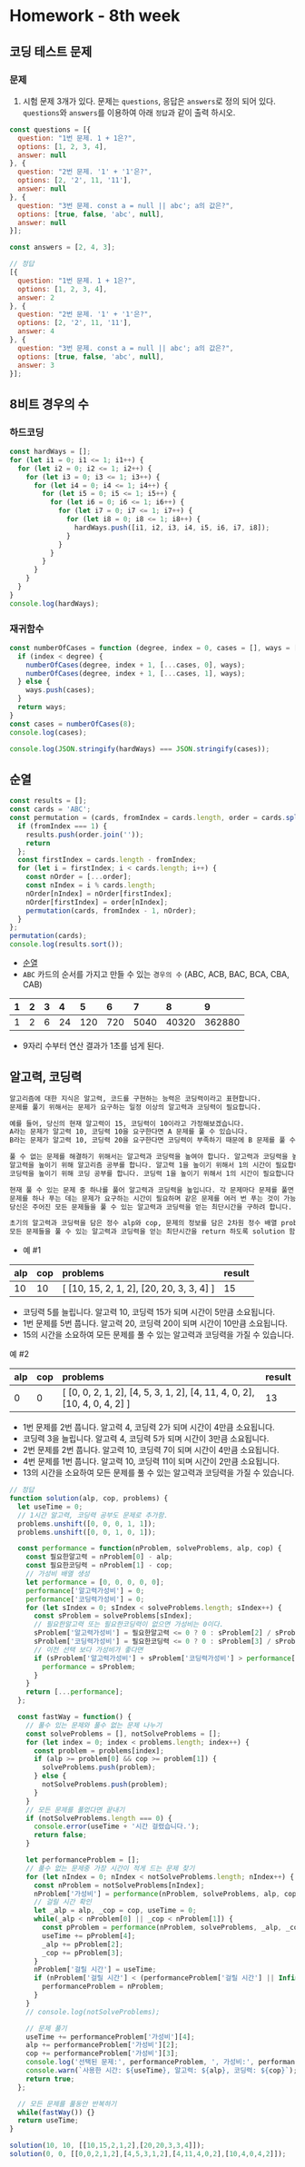 # Homework - 8th week

## 코딩 테스트 문제
### 문제
1. 시험 문제 3개가 있다. 문제는 `questions`, 응답은 `answers`로 정의 되어 있다. `questions`와 `answers`를 이용하여 아래 `정답`과 같이 출력 하시오.
```js
const questions = [{
  question: "1번 문제. 1 + 1은?",
  options: [1, 2, 3, 4],
  answer: null
}, {
  question: "2번 문제. '1' + '1'은?",
  options: [2, '2', 11, '11'],
  answer: null
}, {
  question: "3번 문제. const a = null || abc'; a의 값은?",
  options: [true, false, 'abc', null],
  answer: null
}];

const answers = [2, 4, 3];
```
```js
// 정답
[{
  question: "1번 문제. 1 + 1은?",
  options: [1, 2, 3, 4],
  answer: 2
}, {
  question: "2번 문제. '1' + '1'은?",
  options: [2, '2', 11, '11'],
  answer: 4
}, {
  question: "3번 문제. const a = null || abc'; a의 값은?",
  options: [true, false, 'abc', null],
  answer: 3
}];
```

## 8비트 경우의 수 
### 하드코딩
```js
const hardWays = [];
for (let i1 = 0; i1 <= 1; i1++) {
  for (let i2 = 0; i2 <= 1; i2++) {
    for (let i3 = 0; i3 <= 1; i3++) {
      for (let i4 = 0; i4 <= 1; i4++) {
        for (let i5 = 0; i5 <= 1; i5++) {
          for (let i6 = 0; i6 <= 1; i6++) {
            for (let i7 = 0; i7 <= 1; i7++) {
              for (let i8 = 0; i8 <= 1; i8++) {
                hardWays.push([i1, i2, i3, i4, i5, i6, i7, i8]);
              }
            }
          }
        }
      }
    }
  }
}
console.log(hardWays);
```

### 재귀함수
```js
const numberOfCases = function (degree, index = 0, cases = [], ways = []) {
  if (index < degree) {
    numberOfCases(degree, index + 1, [...cases, 0], ways);
    numberOfCases(degree, index + 1, [...cases, 1], ways);
  } else {
    ways.push(cases);
  }
  return ways;
}
const cases = numberOfCases(8);
console.log(cases);

console.log(JSON.stringify(hardWays) === JSON.stringify(cases));
```
<!--
```js
const numberOfCases = function(degree) {
  const ways = [];
  const indexes = [];
  const repeat = function(ways, indexes, degree) {
    for (indexes[degree - 1] = 0; indexes[degree - 1] <= 1; indexes[degree - 1]++) {
      if (degree === 1) {
        ways.push([...indexes].reverse());
      } else {
        repeat(ways, indexes, degree - 1);
      }
    }
    return ways;
  }
  repeat(ways, indexes, degree);
  return ways;
}
const cases = numberOfCases(8);
console.log(cases);

console.log(JSON.stringify(ways) === JSON.stringify(cases));
```
-->

## 순열
```js
const results = [];
const cards = 'ABC';
const permutation = (cards, fromIndex = cards.length, order = cards.split('')) => {
  if (fromIndex === 1) {
    results.push(order.join(''));
    return
  };
  const firstIndex = cards.length - fromIndex;
  for (let i = firstIndex; i < cards.length; i++) {
    const nOrder = [...order];
    const nIndex = i % cards.length;
    nOrder[nIndex] = nOrder[firstIndex];
    nOrder[firstIndex] = order[nIndex];
    permutation(cards, fromIndex - 1, nOrder);
  }
};
permutation(cards);
console.log(results.sort());
```
* [순열](https://ovdncids.github.io/javascript-curriculum/images/Permutation.gif)
* `ABC` 카드의 순서를 가지고 만들 수 있는 `경우의 수` (ABC, ACB, BAC, BCA, CBA, CAB)

| 1 | 2 | 3 | 4 | 5 | 6 | 7 | 8 | 9 |
|---|:---|:---|:---|:---|:---|:---|:---|:---|
| 1 | 2 | 6 | 24 | 120 | 720 | 5040 | 40320 | 362880 |

* 9자리 수부터 연산 결과가 1초를 넘게 된다.

## 알고력, 코딩력
```sh
알고리즘에 대한 지식은 알고력, 코드를 구현하는 능력은 코딩력이라고 표현합니다.
문제를 풀기 위해서는 문제가 요구하는 일정 이상의 알고력과 코딩력이 필요합니다.

예를 들어, 당신의 현재 알고력이 15, 코딩력이 10이라고 가정해보겠습니다.
A라는 문제가 알고력 10, 코딩력 10을 요구한다면 A 문제를 풀 수 있습니다.
B라는 문제가 알고력 10, 코딩력 20을 요구한다면 코딩력이 부족하기 때문에 B 문제를 풀 수 없습니다.

풀 수 없는 문제를 해결하기 위해서는 알고력과 코딩력을 높여야 합니다. 알고력과 코딩력을 높이기 위한 다음과 같은 방법들이 있습니다.
알고력을 높이기 위해 알고리즘 공부를 합니다. 알고력 1을 높이기 위해서 1의 시간이 필요합니다.
코딩력을 높이기 위해 코딩 공부를 합니다. 코딩력 1을 높이기 위해서 1의 시간이 필요합니다.

현재 풀 수 있는 문제 중 하나를 풀어 알고력과 코딩력을 높입니다. 각 문제마다 문제를 풀면 올라가는 알고력과 코딩력이 정해져 있습니다.
문제를 하나 푸는 데는 문제가 요구하는 시간이 필요하며 같은 문제를 여러 번 푸는 것이 가능합니다.
당신은 주어진 모든 문제들을 풀 수 있는 알고력과 코딩력을 얻는 최단시간을 구하려 합니다.

초기의 알고력과 코딩력을 담은 정수 alp와 cop, 문제의 정보를 담은 2차원 정수 배열 problems가 매개변수로 주어졌을 때,
모든 문제들을 풀 수 있는 알고력과 코딩력을 얻는 최단시간을 return 하도록 solution 함수를 작성해주세요.
```

* 예 #1

| alp | cop | problems | result |
|---|:---|:---|:---|
| 10 | 10 | [ [10, 15, 2, 1, 2], [20, 20, 3, 3, 4] ] | 15 |

- 코딩력 5를 늘립니다. 알고력 10, 코딩력 15가 되며 시간이 5만큼 소요됩니다.
- 1번 문제를 5번 풉니다. 알고력 20, 코딩력 20이 되며 시간이 10만큼 소요됩니다.
- 15의 시간을 소요하여 모든 문제를 풀 수 있는 알고력과 코딩력을 가질 수 있습니다.

예 #2

| alp | cop | problems | result |
|---|:---|:---|:---|
| 0 | 0 | [ [0, 0, 2, 1, 2], [4, 5, 3, 1, 2], [4, 11, 4, 0, 2], [10, 4, 0, 4, 2] ] | 13 |

* 1번 문제를 2번 풉니다. 알고력 4, 코딩력 2가 되며 시간이 4만큼 소요됩니다.
* 코딩력 3을 늘립니다. 알고력 4, 코딩력 5가 되며 시간이 3만큼 소요됩니다.
* 2번 문제를 2번 풉니다. 알고력 10, 코딩력 7이 되며 시간이 4만큼 소요됩니다.
* 4번 문제를 1번 풉니다. 알고력 10, 코딩력 11이 되며 시간이 2만큼 소요됩니다.
* 13의 시간을 소요하여 모든 문제를 풀 수 있는 알고력과 코딩력을 가질 수 있습니다.

```js
// 정답
function solution(alp, cop, problems) {
  let useTime = 0;
  // 1시간 알고력, 코딩력 공부도 문제로 추가함.
  problems.unshift([0, 0, 0, 1, 1]);
  problems.unshift([0, 0, 1, 0, 1]);

  const performance = function(nProblem, solveProblems, alp, cop) {
    const 필요한알고력 = nProblem[0] - alp;
    const 필요한코딩력 = nProblem[1] - cop;
    // 가성비 배열 생성
    let performance = [0, 0, 0, 0, 0];
    performance['알고력가성비'] = 0;
    performance['코딩력가성비'] = 0;
    for (let sIndex = 0; sIndex < solveProblems.length; sIndex++) {
      const sProblem = solveProblems[sIndex];
      // 필요한알고력 또는 필요한코딩력이 없으면 가성비는 0이다.
      sProblem['알고력가성비'] = 필요한알고력 <= 0 ? 0 : sProblem[2] / sProblem[4];
      sProblem['코딩력가성비'] = 필요한코딩력 <= 0 ? 0 : sProblem[3] / sProblem[4];
      // 이전 선택 보다 가성비가 좋다면
      if (sProblem['알고력가성비'] + sProblem['코딩력가성비'] > performance['알고력가성비'] + performance['코딩력가성비']) {
        performance = sProblem;
      }
    }
    return [...performance];
  };

  const fastWay = function() {
    // 풀수 있는 문제와 풀수 없는 문제 나누기
    const solveProblems = [], notSolveProblems = [];
    for (let index = 0; index < problems.length; index++) {
      const problem = problems[index];
      if (alp >= problem[0] && cop >= problem[1]) {
        solveProblems.push(problem);
      } else {
        notSolveProblems.push(problem);
      }
    }
    // 모든 문제를 풀었다면 끝내기
    if (notSolveProblems.length === 0) {
      console.error(useTime + '시간 걸렸습니다.');
      return false;
    }

    let performanceProblem = [];
    // 풀수 없는 문제중 가장 시간이 적게 드는 문제 찾기
    for (let nIndex = 0; nIndex < notSolveProblems.length; nIndex++) {
      const nProblem = notSolveProblems[nIndex];
      nProblem['가성비'] = performance(nProblem, solveProblems, alp, cop);
      // 걸릴 시간 확인
      let _alp = alp, _cop = cop, useTime = 0;
      while(_alp < nProblem[0] || _cop < nProblem[1]) {
        const pProblem = performance(nProblem, solveProblems, _alp, _cop);
        useTime += pProblem[4];
        _alp += pProblem[2];
        _cop += pProblem[3];
      }
      nProblem['걸릴 시간'] = useTime;
      if (nProblem['걸릴 시간'] < (performanceProblem['걸릴 시간'] || Infinity)) {
        performanceProblem = nProblem;
      }
    }
    // console.log(notSolveProblems);

    // 문제 풀기
    useTime += performanceProblem['가성비'][4];
    alp += performanceProblem['가성비'][2];
    cop += performanceProblem['가성비'][3];
    console.log('선택된 문제:', performanceProblem, ', 가성비:', performanceProblem['가성비']);
    console.warn(`사용한 시간: ${useTime}, 알고력: ${alp}, 코딩력: ${cop}`);
    return true;
  };

  // 모든 문제를 풀동안 반복하기
  while(fastWay()) {}
  return useTime;
}

solution(10, 10, [[10,15,2,1,2],[20,20,3,3,4]]);
solution(0, 0, [[0,0,2,1,2],[4,5,3,1,2],[4,11,4,0,2],[10,4,0,4,2]]);
```
